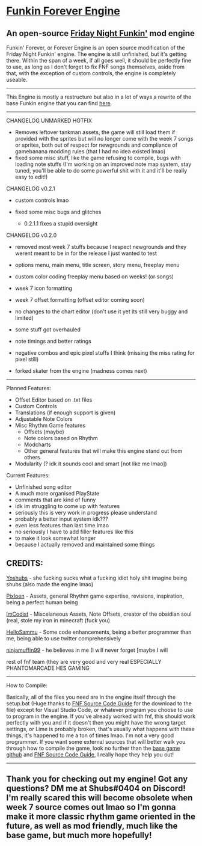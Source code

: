 # [Funkin Forever Engine](https://github.com/Yoshubs/FunkinForever)
An open-source [Friday Night Funkin'](https://www.newgrounds.com/portal/view/770371) mod engine
----------------------------------------------
Funkin' Forever, or Forever Engine is an open source modification of the Friday Night Funkin' engine. The engine is still unfinished, but it's getting there. Within the span of a week, if all goes well, it should be perfectly fine to use, as long as I don't forget to fix FNF songs themselves, aside from that, with the exception of custom controls, the engine is completely useable.

----------------------------------------------
This Engine is mostly a restructure but also in a lot of ways a rewrite of the base Funkin engine that you can find [here](https://github.com/ninjamuffin99/Funkin).

----------------------------------------------
CHANGELOG UNMARKED HOTFIX
* Removes leftover tankman assets, the game will still load them if provided with the sprites but will no longer come with the week 7 songs or sprites, both out of respect for newgrounds and compliance of gamebanana modding rules (that I had no idea existed lmao)
* fixed some misc stuff, like the game refusing to compile, bugs with loading note stuffs (I'm working on an improved note map system, stay tuned, you'll be able to do some powerful shit with it and it'll be really easy to edit!)

CHANGELOG v0.2.1
* custom controls lmao
* fixed some misc bugs and glitches

  * 0.2.1.1 fixes a stupid oversight

CHANGELOG v0.2.0
* removed most week 7 stuffs because I respect newgrounds and they werent meant to be in for the release I just wanted to test
* options menu, main menu, title screen, story menu, freeplay menu
* custom color coding freeplay menu based on weeks! (or songs)
* week 7 icon formatting
* week 7 offset formatting (offset editor coming soon)
* no changes to the chart editor (don't use it yet its still very buggy and limited)
* some stuff got overhauled
* note timings and better ratings
* negative combos and epic pixel stuffs I think (missing the miss rating for pixel still)

* forked skater from the engine (madness comes next)
----------------------------------------------


Planned Features:
* Offset Editor based on .txt files
* Custom Controls
* Translations (if enough support is given)
* Adjustable Note Colors
* Misc Rhythm Game features
  * Offsets (maybe)
  * Note colors based on Rhythm
  * Modcharts
  * Other general features that will make this engine stand out from others
* Modularity (? idk it sounds cool and smart [not like me lmao])

Current Features:
* Unfinished song editor
* A much more organised PlayState
* comments that are kind of funny
* idk im struggling to come up with features
* seriously this is very work in progress please understand
* probably a better input system idk???
* even less features than last time lmao
* no seriously I have to add filler features like this
* to make it look somewhat longer
* because I actually removed and maintained some things

CREDITS:
----------------------------------------------

[Yoshubs](https://github.com/Yoshubs) - she fucking sucks what a fucking idiot holy shit imagine being shubs (also made the engine lmao)

[Pixloen](https://github.com/PixlJacket) - Assets, general Rhythm game expertise, revisions, inspiration, being a perfect human being

[ImCodist](https://github.com/ImCodist) - Miscelaneous Assets, Note Offsets, creator of the obsidian soul (real, stole my iron in minecraft (fuck you)

[HelloSammu](https://github.com/hellosammu) - Some code enhancements, being a better programmer than me, being able to use twitter comprehensively

[ninjamuffin99](https://twitter.com/ninja_muffin99) - he believes in me (I will never forget [maybe I will

rest of fnf team (they are very good and very real ESPECIALLY PHANTOMARCADE HES GAMING

----------------------------------------------
How to Compile:

Basically, all of the files you need are in the engine itself through the setup.bat (Huge thanks to [FNF Source Code Guide](https://gamebanana.com/tuts/13798) for the download to the file) except for Visual Studio Code, or whatever program you choose to use to program in the engine. If you've already worked with fnf, this should work perfectly with you and if it doesn't then you might have the wrong target settings, or Lime is probably broken, that's usually what happens with these things, it's happened to me a ton of times lmao. I'm not a very good programmer.
If you want some external sources that will better walk you through how to compile the game, look no further than the [base game github](https://github.com/ninjamuffin99/Funkin) and [FNF Source Code Guide](https://gamebanana.com/tuts/13798), I really hope they help you out!

----------------------------------------------
Thank you for checking out my engine! Got any questions? DM me at Shubs#0404 on Discord!
I'm **really** scared this will become obsolete when week 7 source comes out lmao so I'm gonna make it more classic rhythm game oriented in the future, as well as mod friendly, much like the base game, but much more hopefully!
----------------------------------------------
